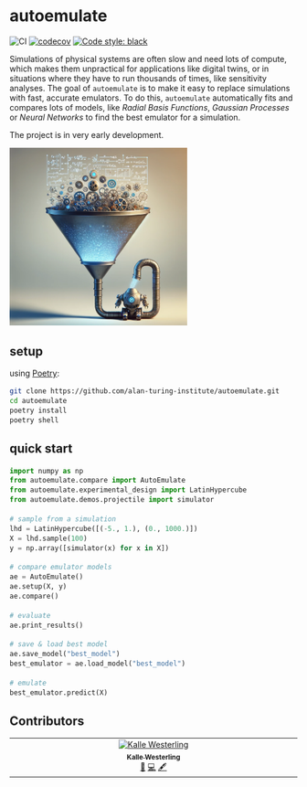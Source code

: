 # autoemulate

![CI](https://github.com/alan-turing-institute/autoemulate/actions/workflows/ci.yaml/badge.svg)
[![codecov](https://codecov.io/gh/alan-turing-institute/autoemulate/graph/badge.svg?token=XD1HXQUIGK)](https://codecov.io/gh/alan-turing-institute/autoemulate)
[![Code style: black](https://img.shields.io/badge/code%20style-black-000000.svg)](https://github.com/psf/black)


<!-- SPHINX-START -->

Simulations of physical systems are often slow and need lots of compute, which makes them unpractical for applications like digital twins, or in situations where they have to run thousands of times, like sensitivity analyses. The goal of `autoemulate` is to make it easy to replace simulations with fast, accurate emulators. To do this, `autoemulate` automatically fits and compares lots of models, like *Radial Basis Functions*, *Gaussian Processes* or *Neural Networks* to find the best emulator for a simulation.

The project is in very early development. 

<img src="misc/robot2.png" alt="emulating simulations with ML" width="61.8%">

## setup 

using [Poetry](https://python-poetry.org/):

```bash
git clone https://github.com/alan-turing-institute/autoemulate.git
cd autoemulate
poetry install
poetry shell
```

## quick start

```python
import numpy as np
from autoemulate.compare import AutoEmulate
from autoemulate.experimental_design import LatinHypercube
from autoemulate.demos.projectile import simulator

# sample from a simulation
lhd = LatinHypercube([(-5., 1.), (0., 1000.)])
X = lhd.sample(100)
y = np.array([simulator(x) for x in X])

# compare emulator models
ae = AutoEmulate()
ae.setup(X, y)
ae.compare() 

# evaluate
ae.print_results()

# save & load best model
ae.save_model("best_model")
best_emulator = ae.load_model("best_model")

# emulate
best_emulator.predict(X)
```

## Contributors

<!-- ALL-CONTRIBUTORS-LIST:START - Do not remove or modify this section -->
<!-- prettier-ignore-start -->
<!-- markdownlint-disable -->
<table>
  <tbody>
    <tr>
      <td align="center" valign="top" width="14.28%"><a href="http://www.westerling.nu"><img src="https://avatars.githubusercontent.com/u/7298727?v=4?s=100" width="100px;" alt="Kalle Westerling"/><br /><sub><b>Kalle Westerling</b></sub></a><br /><a href="#doc-kallewesterling" title="Documentation">📖</a> <a href="#code-kallewesterling" title="Code">💻</a> <a href="#content-kallewesterling" title="Content">🖋</a></td>
    </tr>
  </tbody>
</table>

<!-- markdownlint-restore -->
<!-- prettier-ignore-end -->

<!-- ALL-CONTRIBUTORS-LIST:END -->